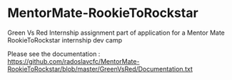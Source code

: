 # MentorMate-RookieToRockstar
Green Vs Red
Internship assignment part of application for a Mentor Mate RookieToRockstar internship dev camp

Please see the documentation :
https://github.com/radoslavcfc/MentorMate-RookieToRockstar/blob/master/GreenVsRed/Documentation.txt
